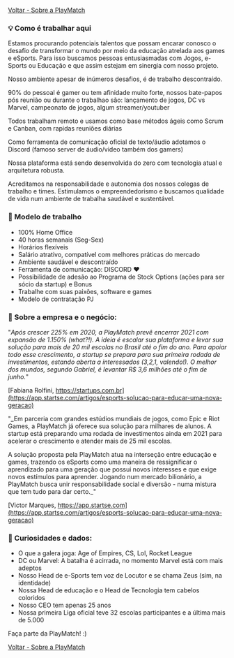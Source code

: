 [Voltar - Sobre a PlayMatch](https://playmatch.github.io/playmatch-talentos.github.io/)

### 💡 Como é trabalhar aqui

Estamos procurando potenciais talentos que possam encarar conosco o desafio de transformar o mundo por meio da educação atrelada aos games e eSports. 
Para isso buscamos pessoas entusiasmadas com Jogos, e-Sports ou Educação e que assim estejam em sinergia com nosso projeto.

Nosso ambiente apesar de inúmeros desafios, é de trabalho descontraído.

90% do pessoal é gamer ou tem afinidade muito forte, nossos bate-papos pós reunião ou durante o trabalhao são: lançamento de jogos, DC vs Marvel, campeonato de jogos, algum streamer/youtuber

Todos trabalham remoto e usamos como base métodos ágeis como Scrum e Canban, com rapidas reuniões diárias

Como ferramenta de comunicação oficial de texto/áudio adotamos o Discord (famoso server de áudio/video também dos gamers)

Nossa plataforma está sendo desenvolvida do zero com tecnologia atual e arquitetura robusta.

Acreditamos na responsabilidade e autonomia dos nossos colegas de trabalho e times.
Estimulamos o empreendedorismo e buscamos qualidade de vida num ambiente de trabalha saudável e sustentável.

 
### 🔎 Modelo de trabalho

- 100% Home Office
- 40 horas semanais (Seg-Sex) 
- Horários flexíveis
- Salário atrativo, compatível com melhores práticas do mercado
- Ambiente saudável e descontraído
- Ferramenta de comunicação: DISCORD ♥
- Possibilidade de adesão ao Programa de Stock Options (ações para ser sócio da startup) e Bonus
- Trabalhe com suas paixões, software e games
- Modelo de contratação PJ
 
 
### 🚀 Sobre a empresa e o negócio:

"_Após crescer 225% em 2020, a PlayMatch prevê encerrar 2021 com expansão de 1.150% (what?!). 
A ideia é escalar sua plataforma e levar sua solução para mais de 20 mil escolas no Brasil até o fim do ano. 
Para apoiar todo esse crescimento, a startup se prepara para sua primeira rodada de investimentos, estando aberta a interessados (3,2,1, valendo!). 
O melhor dos mundos, segundo Gabriel, é levantar R$ 3,6 milhões até o fim de junho._"

[Fabiana Rolfini, https://startups.com.br](https://app.startse.com/artigos/esports-solucao-para-educar-uma-nova-geracao)

"_Em parceria com grandes estúdios mundiais de jogos, como Epic e Riot Games, a PlayMatch já oferece sua solução para milhares de alunos. 
A startup está preparando uma rodada de investimentos ainda em 2021 para acelerar o crescimento e atender mais de 25 mil escolas.

A solução proposta pela PlayMatch atua na interseção entre educação e games, trazendo os eSports como uma maneira de ressignificar o aprendizado para uma geração que possui novos interesses e que exige novos estímulos para aprender. 
Jogando num mercado bilionário, a PlayMatch busca unir responsabilidade social e diversão - numa mistura que tem tudo para dar certo._"

[Victor Marques, https://app.startse.com](https://app.startse.com/artigos/esports-solucao-para-educar-uma-nova-geracao)

### 🚀 Curiosidades e dados:

- O que a galera joga: Age of Empires, CS, Lol, Rocket League
- DC ou Marvel: A batalha é acirrada, no momento Marvel está com mais adeptos
- Nosso Head de e-Sports tem voz de Locutor e se chama Zeus (sim, na identidade)
- Nossa Head de educação e o Head de Tecnologia tem cabelos coloridos
- Nosso CEO tem apenas 25 anos
- Nossa primeira Liga oficial teve 32 escolas participantes e a última mais de 5.000 


Faça parte da PlayMatch! :)

[Voltar - Sobre a PlayMatch](https://playmatch.github.io/playmatch-talentos.github.io/)
